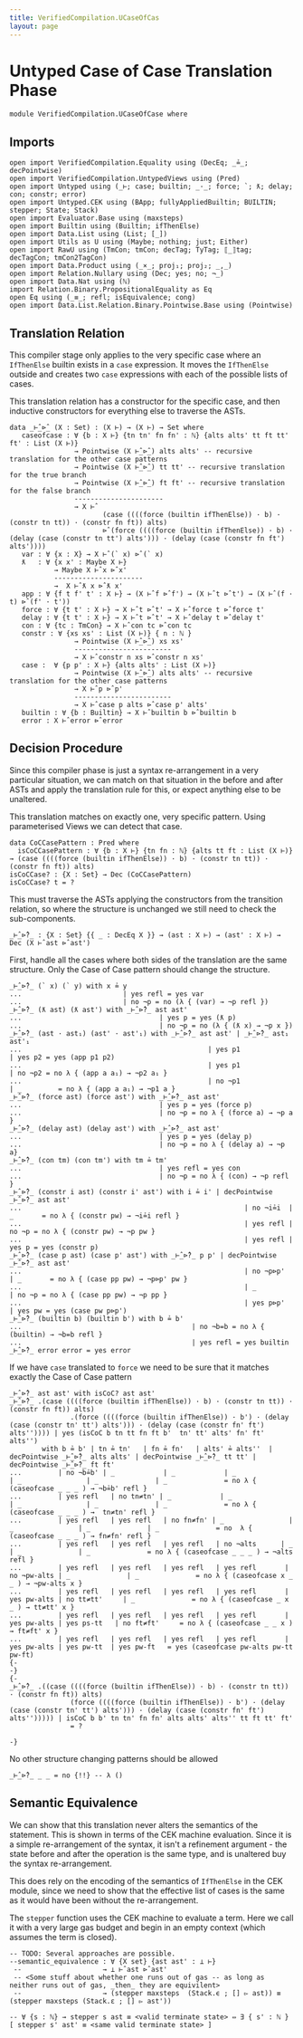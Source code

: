```yaml
---
title: VerifiedCompilation.UCaseOfCas
layout: page
---
```

# Untyped Case of Case Translation Phase

```
module VerifiedCompilation.UCaseOfCase where

```
## Imports

```
open import VerifiedCompilation.Equality using (DecEq; _≟_; decPointwise)
open import VerifiedCompilation.UntypedViews using (Pred)
open import Untyped using (_⊢; case; builtin; _·_; force; `; ƛ; delay; con; constr; error)
open import Untyped.CEK using (BApp; fullyAppliedBuiltin; BUILTIN; stepper; State; Stack)
open import Evaluator.Base using (maxsteps)
open import Builtin using (Builtin; ifThenElse)
open import Data.List using (List; [_])
open import Utils as U using (Maybe; nothing; just; Either)
open import RawU using (TmCon; tmCon; decTag; TyTag; ⟦_⟧tag; decTagCon; tmCon2TagCon)
open import Data.Product using (_×_; proj₁; proj₂; _,_)
open import Relation.Nullary using (Dec; yes; no; ¬_)
open import Data.Nat using (ℕ)
import Relation.Binary.PropositionalEquality as Eq
open Eq using (_≡_; refl; isEquivalence; cong)
open import Data.List.Relation.Binary.Pointwise.Base using (Pointwise)
```
## Translation Relation

This compiler stage only applies to the very specific case where an `IfThenElse` builtin exists in a `case` expression.
It moves the `IfThenElse` outside and creates two `case` expressions with each of the possible lists of cases. 

This translation relation has a constructor for the specific case, and then inductive constructors for everything else
to traverse the ASTs.

```
data _⊢̂_⊳̂_ (X : Set) : (X ⊢) → (X ⊢) → Set where
   caseofcase : ∀ {b : X ⊢} {tn tn' fn fn' : ℕ} {alts alts' tt ft tt' ft' : List (X ⊢)}
                → Pointwise (X ⊢̂_⊳̂_) alts alts' -- recursive translation for the other case patterns 
                → Pointwise (X ⊢̂_⊳̂_) tt tt' -- recursive translation for the true branch 
                → Pointwise (X ⊢̂_⊳̂_) ft ft' -- recursive translation for the false branch
                ----------------------
                → X ⊢̂
                       (case ((((force (builtin ifThenElse)) · b) · (constr tn tt)) · (constr fn ft)) alts)
                       ⊳̂ (force ((((force (builtin ifThenElse)) · b) · (delay (case (constr tn tt') alts'))) · (delay (case (constr fn ft') alts'))))
   var : ∀ {x : X} → X ⊢̂ (` x) ⊳̂ (` x)
   ƛ   : ∀ {x x' : Maybe X ⊢}
           → Maybe X ⊢̂ x ⊳̂ x'
           ----------------------
           →  X ⊢̂ ƛ x ⊳̂ ƛ x' 
   app : ∀ {f t f' t' : X ⊢} → (X ⊢̂ f ⊳̂ f') → (X ⊢̂ t ⊳̂ t') → (X ⊢̂ (f · t) ⊳̂ (f' · t'))
   force : ∀ {t t' : X ⊢} → X ⊢̂ t ⊳̂ t' → X ⊢̂ force t ⊳̂ force t'  
   delay : ∀ {t t' : X ⊢} → X ⊢̂ t ⊳̂ t' → X ⊢̂ delay t ⊳̂ delay t'  
   con : ∀ {tc : TmCon} → X ⊢̂ con tc ⊳̂ con tc
   constr : ∀ {xs xs' : List (X ⊢)} { n : ℕ }
                → Pointwise (X ⊢̂_⊳̂_) xs xs'
                ------------------------
                → X ⊢̂ constr n xs ⊳̂ constr n xs' 
   case :  ∀ {p p' : X ⊢} {alts alts' : List (X ⊢)}
                → Pointwise (X ⊢̂_⊳̂_) alts alts' -- recursive translation for the other case patterns
                → X ⊢̂ p ⊳̂ p'
                ------------------------
                → X ⊢̂ case p alts ⊳̂ case p' alts' 
   builtin : ∀ {b : Builtin} → X ⊢̂ builtin b ⊳̂ builtin b
   error : X ⊢̂ error ⊳̂ error
```

## Decision Procedure

Since this compiler phase is just a syntax re-arrangement in a very particular situation, we can
match on that situation in the before and after ASTs and apply the translation rule for this, or
expect anything else to be unaltered.

This translation matches on exactly one, very specific pattern. Using parameterised Views we can
detect that case.
```
data CoCCasePattern : Pred where
  isCoCCasePattern : ∀ {b : X ⊢} {tn fn : ℕ} {alts tt ft : List (X ⊢)} → (case ((((force (builtin ifThenElse)) · b) · (constr tn tt)) · (constr fn ft)) alts)
isCoCCase? : {X : Set} → Dec (CoCCasePattern)
isCoCCase? t = ?
```


This must traverse the ASTs applying the constructors from the transition relation, so where
the structure is unchanged we still need to check the sub-components.

```
_⊢̂_⊳̂?_ : {X : Set} {{ _ : DecEq X }} → (ast : X ⊢) → (ast' : X ⊢) → Dec (X ⊢̂ ast ⊳̂ ast')
```
First, handle all the cases where both sides of the translation are the same structure. Only the Case of Case
pattern should change the structure.
```
_⊢̂_⊳̂?_ (` x) (` y) with x ≟ y
...                         | yes refl = yes var
...                         | no ¬p = no (λ { (var) → ¬p refl })
_⊢̂_⊳̂?_ (ƛ ast) (ƛ ast') with _⊢̂_⊳̂?_ ast ast'
...                                  | yes p = yes (ƛ p)
...                                  | no ¬p = no (λ { (ƛ x) → ¬p x })
_⊢̂_⊳̂?_ (ast · ast₁) (ast' · ast'₁) with _⊢̂_⊳̂?_ ast ast' | _⊢̂_⊳̂?_ ast₁ ast'₁
...                                              | yes p1                 | yes p2 = yes (app p1 p2)
...                                              | yes p1                 | no ¬p2 = no λ { (app a a₁) → ¬p2 a₁ }
...                                              | no ¬p1                 | _         = no λ { (app a a₁) → ¬p1 a }
_⊢̂_⊳̂?_ (force ast) (force ast') with _⊢̂_⊳̂?_ ast ast' 
...                                  | yes p = yes (force p)
...                                  | no ¬p = no λ { (force a) → ¬p a }
_⊢̂_⊳̂?_ (delay ast) (delay ast') with _⊢̂_⊳̂?_ ast ast'
...                                  | yes p = yes (delay p)
...                                  | no ¬p = no λ { (delay a) → ¬p a}
_⊢̂_⊳̂?_ (con tm) (con tm') with tm ≟ tm'
...                                  | yes refl = yes con
...                                  | no ¬p = no λ { (con) → ¬p refl }
_⊢̂_⊳̂?_ (constr i ast) (constr i' ast') with i ≟ i' | decPointwise _⊢̂_⊳̂?_ ast ast'
...                                                       | no ¬i≟i  | _       = no λ { (constr pw) → ¬i≟i refl }
...                                                       | yes refl | no ¬p = no λ { (constr pw) → ¬p pw }
...                                                       | yes refl | yes p = yes (constr p)
_⊢̂_⊳̂?_ (case p ast) (case p' ast') with _⊢̂_⊳̂?_ p p' | decPointwise _⊢̂_⊳̂?_ ast ast'
...                                                       | no ¬p⊳p'  | _       = no λ { (case pp pw) → ¬p⊳p' pw }
...                                                       | _             | no ¬p = no λ { (case pp pw) → ¬p pp }
...                                                       | yes p⊳p'   | yes pw = yes (case pw p⊳p')
_⊢̂_⊳̂?_ (builtin b) (builtin b') with b ≟ b'
...                                          | no ¬b=b = no λ { (builtin) → ¬b=b refl }
...                                          | yes refl = yes builtin
_⊢̂_⊳̂?_ error error = yes error
```
If we have `case` translated to `force` we need to be sure that it matches exactly the Case of Case pattern
```
_⊢̂_⊳̂?_ ast ast' with isCoC? ast ast'
_⊢̂_⊳̂?_ .(case ((((force (builtin ifThenElse)) · b) · (constr tn tt)) · (constr fn ft)) alts)
               .(force ((((force (builtin ifThenElse)) · b') · (delay (case (constr tn' tt') alts'))) · (delay (case (constr fn' ft') alts'')))) | yes (isCoC b tn tt fn ft b'  tn' tt' alts' fn' ft' alts'')
        with b ≟ b' | tn ≟ tn'   | fn ≟ fn'   | alts' ≟ alts''  | decPointwise _⊢̂_⊳̂?_ alts alts' | decPointwise _⊢̂_⊳̂?_ tt tt' | decPointwise _⊢̂_⊳̂?_ ft ft'
...         | no ¬b≟b' | _            | _            | _                | _                | _              | _              = no λ { (caseofcase _ _ _ ) → ¬b≟b' refl } 
...         | yes refl   | no tn≠tn' | _            | _                | _                | _              | _              = no λ { (caseofcase _ _ _ ) →  tn≠tn' refl } 
...         | yes refl   | yes refl   | no fn≠fn' | _                | _                | _              | _              = no  λ { (caseofcase _ _ _ ) → fn≠fn' refl }
...         | yes refl   | yes refl   | yes refl   | no ¬alts      | _                | _              | _              = no λ { (caseofcase _ _ _ ) → ¬alts refl }
...         | yes refl   | yes refl   | yes refl   | yes refl       | no ¬pw-alts | _              | _              = no λ { (caseofcase x _ _ ) → ¬pw-alts x }
...         | yes refl   | yes refl   | yes refl   | yes refl       | yes pw-alts | no tt≠tt'     | _              = no λ { (caseofcase _ x _ ) → tt≠tt' x }
...         | yes refl   | yes refl   | yes refl   | yes refl       | yes pw-alts | yes ps-tt   | no ft≠ft'     = no λ { (caseofcase _ _ x ) → ft≠ft' x }
...         | yes refl   | yes refl   | yes refl   | yes refl       | yes pw-alts | yes pw-tt  | yes pw-ft   = yes (caseofcase pw-alts pw-tt pw-ft)
{-
-}
{-
_⊢̂_⊳̂?_ .((case ((((force (builtin ifThenElse)) · b) · (constr tn tt)) · (constr fn ft)) alts)
               (force ((((force (builtin ifThenElse)) · b') · (delay (case (constr tn' tt') alts'))) · (delay (case (constr fn' ft') alts''))))) | isCoC b b' tn tn' fn fn' alts alts' alts'' tt ft tt' ft'
               = ?
                                                            
-}
```
No other structure changing patterns should be allowed
```
_⊢̂_⊳̂?_ _ _ = no {!!} -- λ ()

```

## Semantic Equivalence

We can show that this translation never alters the semantics of the statement. This is shown
in terms of the CEK machine evaluation. Since it is a simple re-arrangement of the syntax, it
isn't a refinement argument - the state before and after the operation is the same type, and is
unaltered buy the syntax re-arrangement.

This does rely on the encoding of the semantics of `IfThenElse` in the CEK module, since we
need to show that the effective list of cases is the same as it would have been without the re-arrangement.

The `stepper` function uses the CEK machine to evaluate a term. Here we call it with a very
large gas budget and begin in an empty context (which assumes the term is closed).

```
-- TODO: Several approaches are possible. 
--semantic_equivalence : ∀ {X set} {ast ast' : ⊥ ⊢}
 --                    → ⊥ ⊢̂ ast ⊳̂ ast'
 -- <Some stuff about whether one runs out of gas -- as long as neither runs out of gas, _then_ they are equivilent> 
 --                    → (stepper maxsteps  (Stack.ϵ ; [] ▻ ast)) ≡ (stepper maxsteps (Stack.ε ; [] ▻ ast'))

-- ∀ {s : ℕ} → stepper s ast ≡ <valid terminate state> ⇔ ∃ { s' : ℕ } [ stepper s' ast' ≡ <same valid terminate state> ] 
```
